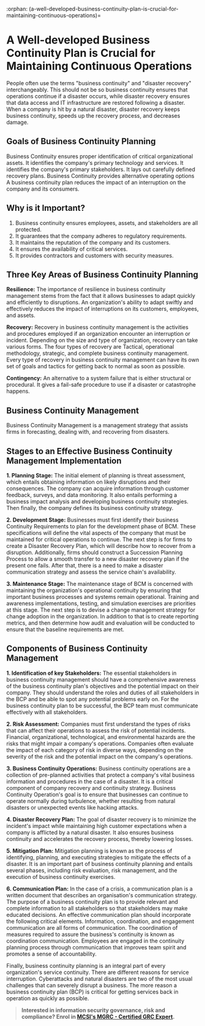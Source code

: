:orphan:
(a-well-developed-business-continuity-plan-is-crucial-for-maintaining-continuous-operations)=

# A Well-developed Business Continuity Plan is Crucial for Maintaining Continuous Operations

People often use the terms "business continuity" and "disaster recovery" interchangeably. This should not be so business continuity ensures that operations continue if a disaster occurs, while disaster recovery ensures that data access and IT infrastructure are restored following a disaster. When a company is hit by a natural disaster, disaster recovery keeps business continuity, speeds up the recovery process, and decreases damage.

## Goals of Business Continuity Planning

Business Continuity ensures proper identification of critical organizational assets.
It identifies the company's primary technology and services.
It identifies the company's primary stakeholders.
It lays out carefully defined recovery plans.
Business Continuity provides alternative operating options
A business continuity plan reduces the impact of an interruption on the company and its consumers.

## Why is it Important?

1. Business continuity ensures employees, assets, and stakeholders are all protected.
2. It guarantees that the company adheres to regulatory requirements.
3. It maintains the reputation of the company and its customers.
4. It ensures the availability of critical services.
5. It provides contractors and customers with security measures.

## Three Key Areas of Business Continuity Planning

**Resilience:** The importance of resilience in business continuity management stems from the fact that it allows businesses to adapt quickly and efficiently to disruptions. An organization's ability to adapt swiftly and effectively reduces the impact of interruptions on its customers, employees, and assets.

**Recovery:** Recovery in business continuity management is the activities and procedures employed if an organization encounter an interruption or incident. Depending on the size and type of organization, recovery can take various forms. The four types of recovery are Tactical, operational methodology, strategic, and complete business continuity management. Every type of recovery in business continuity management can have its own set of goals and tactics for getting back to normal as soon as possible.

**Contingency:** An alternative to a system failure that is either structural or procedural. It gives a fail-safe procedure to use if a disaster or catastrophe happens.

## Business Continuity Management

Business Continuity Management is a management strategy that assists firms in forecasting, dealing with, and recovering from disasters.

## Stages to an Effective Business Continuity Management Implementation

**1. Planning Stage:** The initial element of planning is threat assessment, which entails obtaining information on likely disruptions and their consequences. The company can acquire information through customer feedback, surveys, and data monitoring. It also entails performing a business impact analysis and developing business continuity strategies. Then finally, the company defines its business continuity strategy.

**2. Development Stage:** Businesses must first identify their business Continuity Requirements to plan for the development phase of BCM. These specifications will define the vital aspects of the company that must be maintained for critical operations to continue. The next step is for firms to create a Disaster Recovery Plan, which will describe how to recover from a disruption. Additionally, firms should construct a Succession Planning Process to allow a smooth transfer to a new disaster recovery plan if the present one fails. After that, there is a need to make a disaster communication strategy and assess the service chain's availability.

**3. Maintenance Stage:** The maintenance stage of BCM is concerned with maintaining the organization's operational continuity by ensuring that important business processes and systems remain operational. Training and awareness implementations, testing, and simulation exercises are priorities at this stage. The next step is to devise a change management strategy for change adoption in the organization. In addition to that is to create reporting metrics, and then determine how audit and evaluation will be conducted to ensure that the baseline requirements are met.

## Components of Business Continuity Management

**1. Identification of key Stakeholders:** The essential stakeholders in business continuity management should have a comprehensive awareness of the business continuity plan's objectives and the potential impact on their company. They should understand the roles and duties of all stakeholders in the BCP and be able to spot any potential problems early on. For the business continuity plan to be successful, the BCP team must communicate effectively with all stakeholders.

**2. Risk Assessment:** Companies must first understand the types of risks that can affect their operations to assess the risk of potential incidents. Financial, organizational, technological, and environmental hazards are the risks that might impair a company's operations. Companies often evaluate the impact of each category of risk in diverse ways, depending on the severity of the risk and the potential impact on the company's operations.

**3. Business Continuity Operations:** Business continuity operations are a collection of pre-planned activities that protect a company's vital business information and procedures in the case of a disaster. It is a critical component of company recovery and continuity strategy. Business Continuity Operation's goal is to ensure that businesses can continue to operate normally during turbulence, whether resulting from natural disasters or unexpected events like hacking attacks.

**4. Disaster Recovery Plan:** The goal of disaster recovery is to minimize the incident's impact while maintaining high customer expectations when a company is afflicted by a natural disaster. It also ensures business continuity and accelerates the recovery process, thereby lowering losses.

**5. Mitigation Plan:** Mitigation planning is known as the process of identifying, planning, and executing strategies to mitigate the effects of a disaster. It is an important part of business continuity planning and entails several phases, including risk evaluation, risk management, and the execution of business continuity exercises.

**6. Communication Plan:** In the case of a crisis, a communication plan is a written document that describes an organisation's communication strategy. The purpose of a business continuity plan is to provide relevant and complete information to all stakeholders so that stakeholders may make educated decisions. An effective communication plan should incorporate the following critical elements. Information, coordination, and engagement communication are all forms of communication. The coordination of measures required to assure the business's continuity is known as coordination communication. Employees are engaged in the continuity planning process through communication that improves team spirit and promotes a sense of accountability.

Finally, business continuity planning is an integral part of every organization's service continuity. There are different reasons for service interruption. Cyberattacks and natural disasters are two of the most usual challenges that can severely disrupt a business. The more reason a business continuity plan (BCP) is critical for getting services back in operation as quickly as possible.

> **Interested in information security governance, risk and compliance? Enrol in [MCSI's MGRC - Certified GRC Expert](https://www.mosse-institute.com/certifications/mgrc-certified-grc-practitioner.html).**

